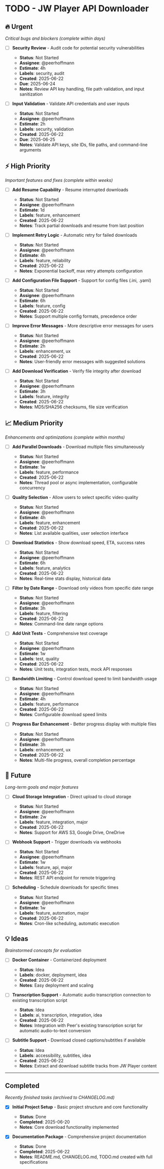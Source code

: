 # TODO - JW Player API Downloader

## 🔥 Urgent
*Critical bugs and blockers (complete within days)*

- [ ] **Security Review** - Audit code for potential security vulnerabilities
  - **Status**: Not Started
  - **Assignee**: @peerhoffmann
  - **Estimate**: 4h
  - **Labels**: security, audit
  - **Created**: 2025-06-22
  - **Due**: 2025-06-24
  - **Notes**: Review API key handling, file path validation, and input sanitization

- [ ] **Input Validation** - Validate API credentials and user inputs
  - **Status**: Not Started
  - **Assignee**: @peerhoffmann
  - **Estimate**: 2h
  - **Labels**: security, validation
  - **Created**: 2025-06-22
  - **Due**: 2025-06-25
  - **Notes**: Validate API keys, site IDs, file paths, and command-line arguments

## ⚡ High Priority
*Important features and fixes (complete within weeks)*

- [ ] **Add Resume Capability** - Resume interrupted downloads
  - **Status**: Not Started
  - **Assignee**: @peerhoffmann
  - **Estimate**: 1d
  - **Labels**: feature, enhancement
  - **Created**: 2025-06-22
  - **Notes**: Track partial downloads and resume from last position

- [ ] **Implement Retry Logic** - Automatic retry for failed downloads
  - **Status**: Not Started
  - **Assignee**: @peerhoffmann
  - **Estimate**: 4h
  - **Labels**: feature, reliability
  - **Created**: 2025-06-22
  - **Notes**: Exponential backoff, max retry attempts configuration

- [ ] **Add Configuration File Support** - Support for config files (.ini, .yaml)
  - **Status**: Not Started
  - **Assignee**: @peerhoffmann
  - **Estimate**: 6h
  - **Labels**: feature, config
  - **Created**: 2025-06-22
  - **Notes**: Support multiple config formats, precedence order

- [ ] **Improve Error Messages** - More descriptive error messages for users
  - **Status**: Not Started
  - **Assignee**: @peerhoffmann
  - **Estimate**: 2h
  - **Labels**: enhancement, ux
  - **Created**: 2025-06-22
  - **Notes**: User-friendly error messages with suggested solutions

- [ ] **Add Download Verification** - Verify file integrity after download
  - **Status**: Not Started
  - **Assignee**: @peerhoffmann
  - **Estimate**: 3h
  - **Labels**: feature, integrity
  - **Created**: 2025-06-22
  - **Notes**: MD5/SHA256 checksums, file size verification

## 📈 Medium Priority
*Enhancements and optimizations (complete within months)*

- [ ] **Add Parallel Downloads** - Download multiple files simultaneously
  - **Status**: Not Started
  - **Assignee**: @peerhoffmann
  - **Estimate**: 1w
  - **Labels**: feature, performance
  - **Created**: 2025-06-22
  - **Notes**: Thread pool or async implementation, configurable concurrency

- [ ] **Quality Selection** - Allow users to select specific video quality
  - **Status**: Not Started
  - **Assignee**: @peerhoffmann
  - **Estimate**: 4h
  - **Labels**: feature, enhancement
  - **Created**: 2025-06-22
  - **Notes**: List available qualities, user selection interface

- [ ] **Download Statistics** - Show download speed, ETA, success rates
  - **Status**: Not Started
  - **Assignee**: @peerhoffmann
  - **Estimate**: 6h
  - **Labels**: feature, analytics
  - **Created**: 2025-06-22
  - **Notes**: Real-time stats display, historical data

- [ ] **Filter by Date Range** - Download only videos from specific date range
  - **Status**: Not Started
  - **Assignee**: @peerhoffmann
  - **Estimate**: 3h
  - **Labels**: feature, filtering
  - **Created**: 2025-06-22
  - **Notes**: Command-line date range options

- [ ] **Add Unit Tests** - Comprehensive test coverage
  - **Status**: Not Started
  - **Assignee**: @peerhoffmann
  - **Estimate**: 1w
  - **Labels**: test, quality
  - **Created**: 2025-06-22
  - **Notes**: Unit tests, integration tests, mock API responses

- [ ] **Bandwidth Limiting** - Control download speed to limit bandwidth usage
  - **Status**: Not Started
  - **Assignee**: @peerhoffmann
  - **Estimate**: 4h
  - **Labels**: feature, performance
  - **Created**: 2025-06-22
  - **Notes**: Configurable download speed limits

- [ ] **Progress Bar Enhancement** - Better progress display with multiple files
  - **Status**: Not Started
  - **Assignee**: @peerhoffmann
  - **Estimate**: 3h
  - **Labels**: enhancement, ux
  - **Created**: 2025-06-22
  - **Notes**: Multi-file progress, overall completion percentage

## 🔮 Future
*Long-term goals and major features*

- [ ] **Cloud Storage Integration** - Direct upload to cloud storage
  - **Status**: Not Started
  - **Assignee**: @peerhoffmann
  - **Estimate**: 2w
  - **Labels**: feature, integration, major
  - **Created**: 2025-06-22
  - **Notes**: Support for AWS S3, Google Drive, OneDrive

- [ ] **Webhook Support** - Trigger downloads via webhooks
  - **Status**: Not Started
  - **Assignee**: @peerhoffmann
  - **Estimate**: 1w
  - **Labels**: feature, api, major
  - **Created**: 2025-06-22
  - **Notes**: REST API endpoint for remote triggering

- [ ] **Scheduling** - Schedule downloads for specific times
  - **Status**: Not Started
  - **Assignee**: @peerhoffmann
  - **Estimate**: 1w
  - **Labels**: feature, automation, major
  - **Created**: 2025-06-22
  - **Notes**: Cron-like scheduling, automatic execution

## 💡 Ideas
*Brainstormed concepts for evaluation*

- [ ] **Docker Container** - Containerized deployment
  - **Status**: Idea
  - **Labels**: docker, deployment, idea
  - **Created**: 2025-06-22
  - **Notes**: Easy deployment and scaling

- [ ] **Transcription Support** - Automatic audio transcription connection to existing transcription script
  - **Status**: Idea
  - **Labels**: ai, transcription, integration, idea
  - **Created**: 2025-06-22
  - **Notes**: Integration with Peer's existing transcription script for automatic audio-to-text conversion

- [ ] **Subtitle Support** - Download closed captions/subtitles if available
  - **Status**: Idea
  - **Labels**: accessibility, subtitles, idea
  - **Created**: 2025-06-22
  - **Notes**: Extract and download subtitle tracks from JW Player content

---

## Completed
*Recently finished tasks (archived to CHANGELOG.md)*

- [x] **Initial Project Setup** - Basic project structure and core functionality
  - **Status**: Done
  - **Completed**: 2025-06-20
  - **Notes**: Core download functionality implemented

- [x] **Documentation Package** - Comprehensive project documentation
  - **Status**: Done
  - **Completed**: 2025-06-22
  - **Notes**: README.md, CHANGELOG.md, TODO.md created with full specifications